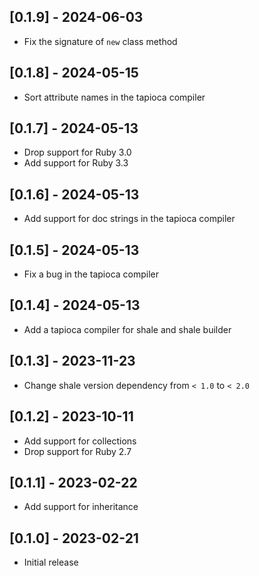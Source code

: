 ## [0.1.9] - 2024-06-03

- Fix the signature of `new` class method

## [0.1.8] - 2024-05-15

- Sort attribute names in the tapioca compiler

## [0.1.7] - 2024-05-13

- Drop support for Ruby 3.0
- Add support for Ruby 3.3

## [0.1.6] - 2024-05-13

- Add support for doc strings in the tapioca compiler

## [0.1.5] - 2024-05-13

- Fix a bug in the tapioca compiler

## [0.1.4] - 2024-05-13

- Add a tapioca compiler for shale and shale builder

## [0.1.3] - 2023-11-23

- Change shale version dependency from `< 1.0` to `< 2.0`

## [0.1.2] - 2023-10-11

- Add support for collections
- Drop support for Ruby 2.7

## [0.1.1] - 2023-02-22

- Add support for inheritance

## [0.1.0] - 2023-02-21

- Initial release
